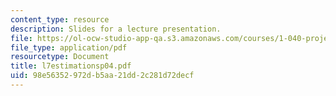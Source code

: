 ```yaml
---
content_type: resource
description: Slides for a lecture presentation.
file: https://ol-ocw-studio-app-qa.s3.amazonaws.com/courses/1-040-project-management-spring-2004/98e56352972db5aa21dd2c281d72decf_l7estimationsp04.pdf
file_type: application/pdf
resourcetype: Document
title: l7estimationsp04.pdf
uid: 98e56352-972d-b5aa-21dd-2c281d72decf
---
```

